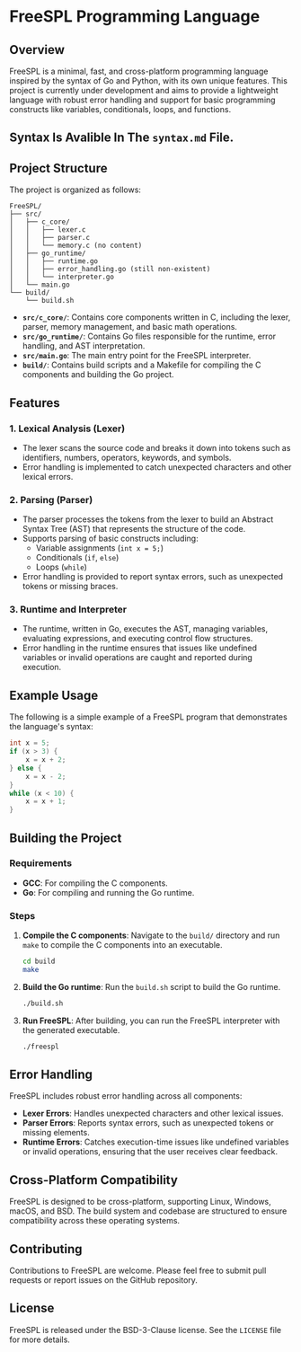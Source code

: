 # FreeSPL Programming Language

## Overview
FreeSPL is a minimal, fast, and cross-platform programming language inspired by the syntax of Go and Python, with its own unique features. This project is currently under development and aims to provide a lightweight language with robust error handling and support for basic programming constructs like variables, conditionals, loops, and functions.

## Syntax Is Avalible In The `syntax.md` File.

## Project Structure
The project is organized as follows:

```
FreeSPL/
├── src/
│   ├── c_core/
│   │   ├── lexer.c
│   │   ├── parser.c
│   │   └── memory.c (no content)
│   ├── go_runtime/
│   │   ├── runtime.go
│   │   ├── error_handling.go (still non-existent)
│   │   └── interpreter.go
│   └── main.go
└── build/
    └── build.sh
```

- **`src/c_core/`**: Contains core components written in C, including the lexer, parser, memory management, and basic math operations.
- **`src/go_runtime/`**: Contains Go files responsible for the runtime, error handling, and AST interpretation.
- **`src/main.go`**: The main entry point for the FreeSPL interpreter.
- **`build/`**: Contains build scripts and a Makefile for compiling the C components and building the Go project.

## Features
### 1. Lexical Analysis (Lexer)
- The lexer scans the source code and breaks it down into tokens such as identifiers, numbers, operators, keywords, and symbols.
- Error handling is implemented to catch unexpected characters and other lexical errors.

### 2. Parsing (Parser)
- The parser processes the tokens from the lexer to build an Abstract Syntax Tree (AST) that represents the structure of the code.
- Supports parsing of basic constructs including:
  - Variable assignments (`int x = 5;`)
  - Conditionals (`if`, `else`)
  - Loops (`while`)
- Error handling is provided to report syntax errors, such as unexpected tokens or missing braces.

### 3. Runtime and Interpreter
- The runtime, written in Go, executes the AST, managing variables, evaluating expressions, and executing control flow structures.
- Error handling in the runtime ensures that issues like undefined variables or invalid operations are caught and reported during execution.

## Example Usage
The following is a simple example of a FreeSPL program that demonstrates the language's syntax:

```c
int x = 5;
if (x > 3) {
    x = x + 2;
} else {
    x = x - 2;
}
while (x < 10) {
    x = x + 1;
}
```

## Building the Project
### Requirements
- **GCC**: For compiling the C components.
- **Go**: For compiling and running the Go runtime.

### Steps
1. **Compile the C components**:
   Navigate to the `build/` directory and run `make` to compile the C components into an executable.

   ```bash
   cd build
   make
   ```

2. **Build the Go runtime**:
   Run the `build.sh` script to build the Go runtime.

   ```bash
   ./build.sh
   ```

3. **Run FreeSPL**:
   After building, you can run the FreeSPL interpreter with the generated executable.

   ```bash
   ./freespl
   ```

## Error Handling
FreeSPL includes robust error handling across all components:
- **Lexer Errors**: Handles unexpected characters and other lexical issues.
- **Parser Errors**: Reports syntax errors, such as unexpected tokens or missing elements.
- **Runtime Errors**: Catches execution-time issues like undefined variables or invalid operations, ensuring that the user receives clear feedback.

## Cross-Platform Compatibility
FreeSPL is designed to be cross-platform, supporting Linux, Windows, macOS, and BSD. The build system and codebase are structured to ensure compatibility across these operating systems.

## Contributing
Contributions to FreeSPL are welcome. Please feel free to submit pull requests or report issues on the GitHub repository.

## License
FreeSPL is released under the BSD-3-Clause license. See the `LICENSE` file for more details.
